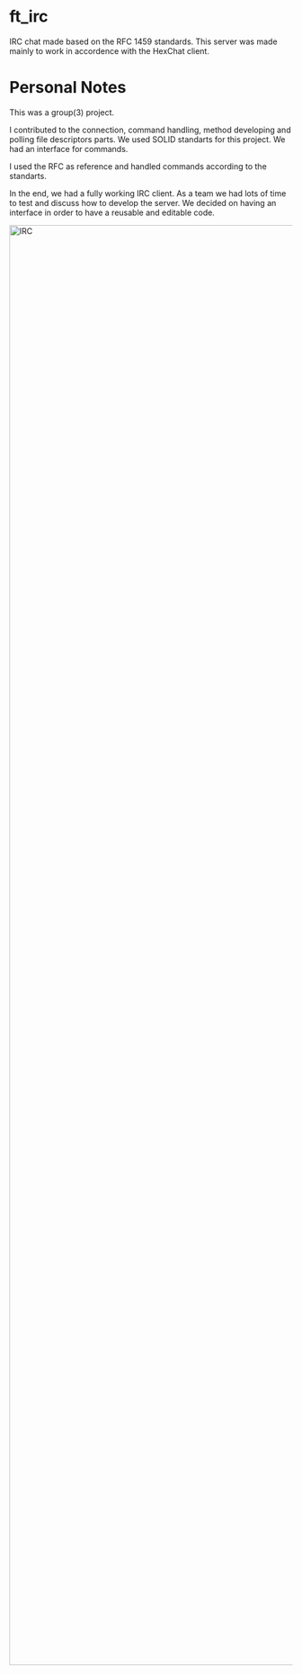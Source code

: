 # ft_irc

IRC chat made based on the RFC 1459 standards. This server was made mainly to work in accordence with the HexChat client.

# Personal Notes

This was a group(3) project.

I contributed to the connection, command handling, method developing and polling file descriptors parts. We used SOLID standarts for this project.
We had an interface for commands. 

I used the RFC as reference and handled commands according to the standarts.

In the end, we had a fully working IRC client. As a team we had lots of time to test and discuss how to develop the server. We decided on having an interface
in order to have a reusable and editable code.


<img width="2560" alt="IRC" src="https://github.com/furkantunc3r/ft_irc/assets/91487606/c044b92d-07c0-4d12-9fe9-a28f8bb6d074">
